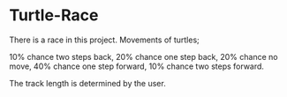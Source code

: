 # Turtle-Race
There is a race in this project. Movements of turtles;

10% chance two steps back,
20% chance one step back,
20% chance no move,
40% chance one step forward,
10% chance two steps forward.

The track length is determined by the user.
